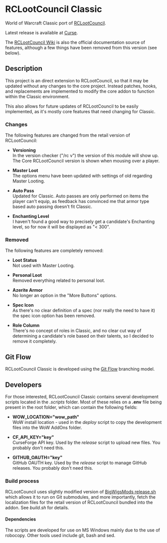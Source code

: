 # RCLootCouncil Classic
World of Warcraft Classic port of [RCLootCouncil](https://www.curseforge.com/wow/addons/rclootcouncil).

Latest release is available at [Curse](https://www.curseforge.com/wow/addons/rclootcouncil-classic/).

The [RCLootCouncil Wiki](https://github.com/evil-morfar/RCLootCouncil2/wiki) is also the official documentation source of features, although a few things have been removed from this version (see below).

## Description
This project is an direct extension to RCLootCouncil, so that it may be updated without any changes to the core project. Instead patches, hooks, and replacements are implemented to modify the core addon to function within the Classic environment.

This also allows for future updates of RCLootCouncil to be easily implemented, as it's mostly core features that need changing for Classic.


### Changes
The following features are changed from the retail version of RCLootCouncil:

* **Versioning**  
In the version checker ("/rc v") the version of this module will show up. The Core RCLootCouncil version is shown when mousing over a player.

* **Master Loot**  
The options menu have been updated with settings of old regarding Master Looting.

* **Auto Pass**  
Updated for Classic. Auto passes are only performed on items the player can't equip, as feedback has convinced me that armor type based auto passing doesn't fit Classic.

* **Enchanting Level**  
I haven't found a good way to precisely get a candidate's Enchanting level, so for now it will be displayed as "< 300".


### Removed
The following features are completely removed:

* **Loot Status**  
Not used with Master Looting.

* **Personal Loot**  
Removed everything related to personal loot.

* **Azerite Armor**  
No longer an option in the "More Buttons" options.

* **Spec Icon**  
As there's no clear definition of a spec (nor really the need to have it) the spec icon option has been removed.

* **Role Column**  
There's no concept of roles in Classic, and no clear cut way of determining a candidate's role based on their talents, so I decided to remove it completely.


## Git Flow
RCLootCouncil Classic is developed using the [Git Flow](https://nvie.com/posts/a-successful-git-branching-model/) branching model.


## Developers
For those interested, RCLootCouncil Classic contains several development scripts located in the *.scripts* folder. Most of these relies on a **.env** file being present in the root folder, which can contain the following fields:
* **WOW_LOCATION="wow_path"**  
WoW install location - used in the *deploy* script to copy the development files into the WoW AddOns folder.

* **CF_API_KEY="key"**  
CurseForge API key. Used by the *release* script to upload new files. You probably don't need this.

* **GITHUB_OAUTH="key"**  
GitHub OAUTH key. Used by the *release* script to manage GitHub releases. You probably don't need this.

### Build process
RCLootCouncil uses slightly modified version of [BigWigsMods release.sh](https://github.com/BigWigsMods/packager) which allows it to run on Git submodules, and more importantly, fetch the localization files for the retail version of RCLootCouncil bundled into the addon. See *build.sh* for details.

#### Dependencies
The scripts are developed for use on MS Windows mainly due to the use of robocopy. Other tools used include git, bash and sed.
